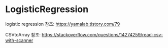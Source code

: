 # LogisticRegression
logistic regression 참조: https://yamalab.tistory.com/79


CSVtoArray 참조: https://stackoverflow.com/questions/14274259/read-csv-with-scanner

